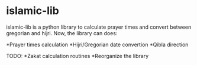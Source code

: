 islamic-lib
===========

islamic-lib is a python library to calculate prayer times and convert between gregorian and hijri.
Now, the library can does:

   *Prayer times calculation
   *Hijri/Gregorian date convertion
   *Qibla direction

TODO:
   *Zakat calculation routines
   *Reorganize the library
